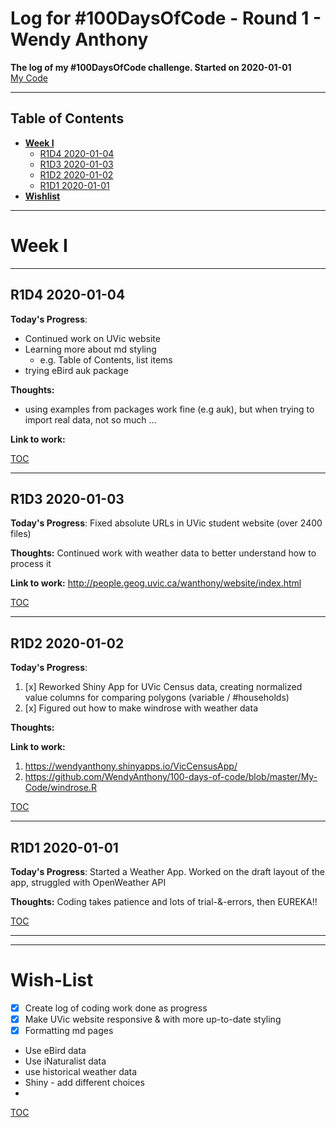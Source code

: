 # Log for #100DaysOfCode - Round 1 - Wendy Anthony

**The log of my #100DaysOfCode challenge. Started on 2020-01-01**  
[My Code](https://github.com/WendyAnthony/100-days-of-code/tree/master/My-Code)

***
## Table of Contents  <a name="TOC"/>
- **[Week I](#week1)**  
  - [R1D4 2020-01-04](#R1D4)  
  - [R1D3 2020-01-03](#R1D3)  
  - [R1D2 2020-01-02](#R1D2)  
  - [R1D1 2020-01-01](#R1D1)  
- **[Wishlist](#wishlist)**

***
# Week I <a name="week1"/>
***
## R1D4 2020-01-04 <a name="R1D4"/>
**Today's Progress**: 
- Continued work on UVic website
- Learning more about md styling 
  - e.g. Table of Contents, list items
- trying eBird auk package


**Thoughts:** 
- using examples from packages work fine (e.g auk), but when trying to import real data, not so much ...

**Link to work:** 

[TOC](#TOC)
***

## R1D3 2020-01-03 <a name="R1D3"/>
**Today's Progress**: Fixed absolute URLs in UVic student website (over 2400 files)

**Thoughts:** Continued work with weather data to better understand how to process it

**Link to work:** http://people.geog.uvic.ca/wanthony/website/index.html 

[TOC](#TOC)
***

## R1D2 2020-01-02 <a name="R1D2"/>
**Today's Progress**: 
1. [x] Reworked Shiny App for UVic Census data, creating normalized value columns for comparing polygons (variable / #households)
2. [x] Figured out how to make windrose with weather data

**Thoughts:** 

**Link to work:** 
1. https://wendyanthony.shinyapps.io/VicCensusApp/
2. https://github.com/WendyAnthony/100-days-of-code/blob/master/My-Code/windrose.R

[TOC](#TOC)
***

## R1D1 2020-01-01 <a name="R1D1"/>
**Today's Progress**: Started a Weather App. Worked on the draft layout of the app, struggled with OpenWeather API 

**Thoughts:** Coding takes patience and lots of trial-&-errors, then EUREKA!!

[TOC](#TOC)
<br />
***  
***
# Wish-List <a name="wishlist"/>  
- [x] Create log of coding work done as progress
- [x] Make UVic website responsive & with more up-to-date styling
- [x] Formatting md pages
- Use eBird data
- Use iNaturalist data
- use historical weather data
- Shiny - add different choices
- 

[TOC](#TOC)

